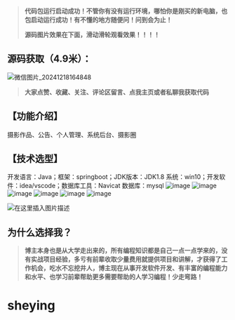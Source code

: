 > **代码包运行启动成功！不管你有没有运行环境，哪怕你是刚买的新电脑，也包启动运行成功！有不懂的地方随便问！问到会为止！**
> 
> **源码图片效果在下面，滑动滑轮观看效果！！！！**
## 源码获取（4.9米）：
![微信图片_20241218164848](https://github.com/user-attachments/assets/d5b43133-d4fa-4c8f-9021-2811c2118daf)

> **大家点赞、收藏、关注、评论区留言、点我主页或者私聊我获取代码**

## 【功能介绍】
摄影作品、公告、个人管理、系统后台、摄影圈
## 【技术选型】
开发语言：Java；框架：springboot；JDK版本：JDK1.8
系统：win10；开发软件：idea/vscode；数据库工具：Navicat
数据库：mysql
![image](https://github.com/user-attachments/assets/599d6127-c517-4831-a52f-f4a3c9289476)
![image](https://github.com/user-attachments/assets/a3ba9cdf-c733-497f-ae84-e7b42943f9e5)
![image](https://github.com/user-attachments/assets/a1469ee7-ded3-4651-bf0e-edace00d214b)
![image](https://github.com/user-attachments/assets/97f9cc7f-2a88-4a03-a766-906d6a013beb)
![image](https://github.com/user-attachments/assets/d4660499-85f5-4cde-8979-7389a7a8dfb9)
![image](https://github.com/user-attachments/assets/4c8d87ee-df91-47ab-8dff-634e5981bcd2)


![在这里插入图片描述](https://i-blog.csdnimg.cn/direct/4269290041ae4c9a99b3121cbec1fee6.png)
## 为什么选择我？

> **博主本身也是从大学走出来的，所有编程知识都是自己一点一点学来的，没有实战项目经验，多亏有前辈收取少量费用就提供项目和讲解，才获得了工作机会，吃水不忘挖井人，博主现在从事开发软件开发、有丰富的编程能力和水平、也学习前辈帮助更多需要帮助的人学习编程！少走弯路！**



# sheying


